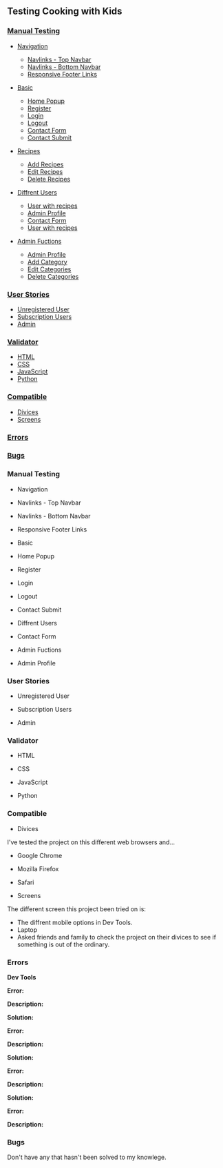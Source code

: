 ## Testing Cooking with Kids
  
### [Manual Testing](#manual)  

* [Navigation](#navbar)  
  * [Navlinks - Top Navbar](#nav1)  
  * [Navlinks - Bottom Navbar](#nav2)  
  * [Responsive Footer Links](#footer)  

* [Basic](#basic)  
  * [Home Popup ](#homepop)  
  * [Register](#register)  
  * [Login](#login)  
  * [Logout](#logout)  
  * [Contact Form](#contact)  
  * [Contact Submit](#contactsub)  
  
* [Recipes](#recipes)  
  * [Add Recipes](#add)  
  * [Edit Recipes](#edit)  
  * [Delete Recipes](#delete)  
  
* [Diffrent Users](#difux)  
  * [User with recipes](#uwr)  
  * [Admin Profile](#adminp)  
  * [Contact Form](#contact)  
  * [User with recipes](#uwr)
  
* [Admin Fuctions](#admin)  
  * [Admin Profile](#adminp)  
  * [Add Category](#addcat) 
  * [Edit Categories](#editcat)  
  * [Delete Categories](#deletecat)  
    

### [User Stories](#ustest)  
* [Unregistered User](#uu)  
* [Subscription Users](#subscr)  
* [Admin](#admin)  
   
### [Validator](#validator)  
* [HTML](#html)  
* [CSS](#css)  
* [JavaScript](#javascript)  
* [Python](#python)  

### [Compatible](#compatible)
  
* [Divices](#divides)  
* [Screens](#screens) 

### [Errors](#errors)  
  
### [Bugs](#bugs)  
  
  
### Manual Testing<a name="manual"></a>  
  

* Navigation<a name="navbar"></a>  
  
* Navlinks - Top Navbar<a name="nav1"></a>  
  
* Navlinks - Bottom Navbar<a name="nav2"></a>  
  
* Responsive Footer Links<a name="footer"></a>  
    
* Basic<a name="basic"></a>  
  
* Home Popup<a name="homepop"></a>  
    
* Register<a name="register"></a>  
    
* Login<a name="login"></a>   
   
* Logout<a name="logout"></a>   
    
* Contact Submit<a name="contactsub"></a>   
        
* Diffrent Users<a name="difux"></a>  
  
* Contact Form<a name="contact"></a>  
    
* Admin Fuctions<a name="admin"></a>  

* Admin Profile<a name="adminp"></a>  
  

### User Stories<a name="ustest"></a>  
  
* Unregistered User<a name="uu"></a>  
   
* Subscription Users<a name="subscr"></a>  
   
* Admin<a name="admin"></a>  
   
   
### Validator<a name="validator"></a>  
  
* HTML<a name="html"></a>    
  
* CSS<a name="css"></a>    
  
* JavaScript<a name="javascript"></a>   
    
* Python<a name="python"></a>  
  

 

### Compatible<a name="compatible"></a>  
* Divices<a name="divides"></a>  
  
I've tested the project on this different web browsers and...
  
* Google Chrome
* Mozilla Firefox
* Safari
  
* Screens<a name="screens"></a>  
  
The different screen this project been tried on is:

* The diffrent mobile options in Dev Tools.
* Laptop
* Asked friends and family to check the project on their divices to see if something is out of the ordinary.  
  
### Errors<a name="errors"></a>

  
**Dev Tools**  
  
**Error:**    
  
**Description:**   
  
**Solution:** 
  
**Error:**  
  
**Description:**  
   
**Solution:** 
  
**Error:**  
  
**Description:**   
  
**Solution:**   
  
  
**Error:**  

**Description:**    
  
  
### Bugs<a name="bugs"></a>
  
Don't have any that hasn't been solved to my knowlege.
